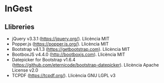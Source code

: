 # InGest

## Llibreries

- jQuery v3.3.1 (https://jquery.org/). Llicència MIT
- Popper.js (https://popper.js.org/). Llicència MIT
- Bootstrap v4.1.3 (https://getbootstrap.com). Llicència MIT
- BootboxJS v4.4.0 (http://bootboxjs.com). Llicència MIT
- Datepicker for Bootstrap v1.6.4 (https://github.com/eternicode/bootstrap-datepicker). Llicència Apache License v2.0
- TCPDF (https://tcpdf.org/). Llicència GNU LGPL v3
